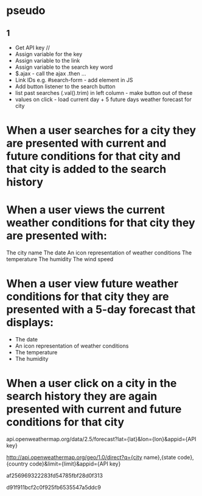 # pseudo

## 1
- Get API key //
- Assign variable for the key
- Assign variable to the link
- Assign variable to the search key word
- $.ajax - call the ajax
.then ...
- Link IDs e.g. #search-form - add element in JS
- Add button listener to the search button
- list past searches (.val().trim) in left column - make button out of these
- values on click - load current day + 5 future days weather forecast for city


# When a user searches for a city they are presented with current and future conditions for that city and that city is added to the search history

# When a user views the current weather conditions for that city they are presented with:

The city name
The date
An icon representation of weather conditions
The temperature
The humidity
The wind speed


# When a user view future weather conditions for that city they are presented with a 5-day forecast that displays:
- The date
- An icon representation of weather conditions
- The temperature
- The humidity

# When a user click on a city in the search history they are again presented with current and future conditions for that city








api.openweathermap.org/data/2.5/forecast?lat={lat}&lon={lon}&appid={API key}

http://api.openweathermap.org/geo/1.0/direct?q={city name},{state code},{country code}&limit={limit}&appid={API key}


af256969322283fd54785fbf28d0f313

d91f911bcf2c0f925fb6535547a5ddc9